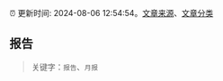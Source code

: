 :alarm_clock: 更新时间: 2024-08-06 12:54:54。[文章来源](/README.md)、[文章分类](/TAGS.md)

## 报告


> 关键字：`报告`、`月报`



